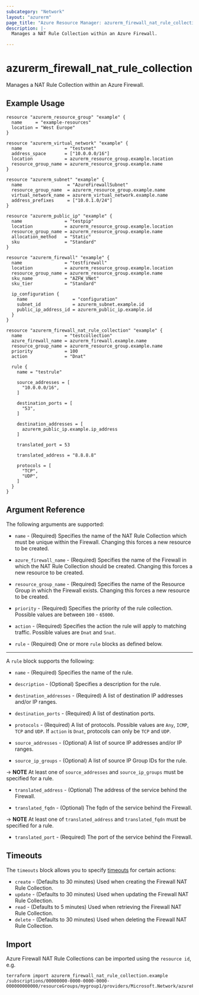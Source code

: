 ```yaml
---
subcategory: "Network"
layout: "azurerm"
page_title: "Azure Resource Manager: azurerm_firewall_nat_rule_collection"
description: |-
  Manages a NAT Rule Collection within an Azure Firewall.

---
```


# azurerm_firewall_nat_rule_collection

Manages a NAT Rule Collection within an Azure Firewall.

## Example Usage

```hcl
resource "azurerm_resource_group" "example" {
  name     = "example-resources"
  location = "West Europe"
}

resource "azurerm_virtual_network" "example" {
  name                = "testvnet"
  address_space       = ["10.0.0.0/16"]
  location            = azurerm_resource_group.example.location
  resource_group_name = azurerm_resource_group.example.name
}

resource "azurerm_subnet" "example" {
  name                 = "AzureFirewallSubnet"
  resource_group_name  = azurerm_resource_group.example.name
  virtual_network_name = azurerm_virtual_network.example.name
  address_prefixes     = ["10.0.1.0/24"]
}

resource "azurerm_public_ip" "example" {
  name                = "testpip"
  location            = azurerm_resource_group.example.location
  resource_group_name = azurerm_resource_group.example.name
  allocation_method   = "Static"
  sku                 = "Standard"
}

resource "azurerm_firewall" "example" {
  name                = "testfirewall"
  location            = azurerm_resource_group.example.location
  resource_group_name = azurerm_resource_group.example.name
  sku_name            = "AZFW_VNet"
  sku_tier            = "Standard"

  ip_configuration {
    name                 = "configuration"
    subnet_id            = azurerm_subnet.example.id
    public_ip_address_id = azurerm_public_ip.example.id
  }
}

resource "azurerm_firewall_nat_rule_collection" "example" {
  name                = "testcollection"
  azure_firewall_name = azurerm_firewall.example.name
  resource_group_name = azurerm_resource_group.example.name
  priority            = 100
  action              = "Dnat"

  rule {
    name = "testrule"

    source_addresses = [
      "10.0.0.0/16",
    ]

    destination_ports = [
      "53",
    ]

    destination_addresses = [
      azurerm_public_ip.example.ip_address
    ]

    translated_port = 53

    translated_address = "8.8.8.8"

    protocols = [
      "TCP",
      "UDP",
    ]
  }
}
```

## Argument Reference

The following arguments are supported:

* `name` - (Required) Specifies the name of the NAT Rule Collection which must be unique within the Firewall. Changing this forces a new resource to be created.

* `azure_firewall_name` - (Required) Specifies the name of the Firewall in which the NAT Rule Collection should be created. Changing this forces a new resource to be created.

* `resource_group_name` - (Required) Specifies the name of the Resource Group in which the Firewall exists. Changing this forces a new resource to be created.

* `priority` - (Required) Specifies the priority of the rule collection. Possible values are between `100` - `65000`.

* `action` - (Required) Specifies the action the rule will apply to matching traffic. Possible values are `Dnat` and `Snat`.

* `rule` - (Required) One or more `rule` blocks as defined below.

---

A `rule` block supports the following:

* `name` - (Required) Specifies the name of the rule.

* `description` - (Optional) Specifies a description for the rule.

* `destination_addresses` - (Required) A list of destination IP addresses and/or IP ranges.

* `destination_ports` - (Required) A list of destination ports.

* `protocols` - (Required) A list of protocols. Possible values are `Any`, `ICMP`, `TCP` and `UDP`. If `action` is `Dnat`, protocols can only be `TCP` and `UDP`.

* `source_addresses` - (Optional) A list of source IP addresses and/or IP ranges.

* `source_ip_groups` - (Optional) A list of source IP Group IDs for the rule.

-> **NOTE** At least one of `source_addresses` and `source_ip_groups` must be specified for a rule.

* `translated_address` - (Optional) The address of the service behind the Firewall.

* `translated_fqdn` - (Optional) The fqdn of the service behind the Firewall.

-> **NOTE** At least one of `translated_address` and `translated_fqdn` must be specified for a rule.

* `translated_port` - (Required) The port of the service behind the Firewall.

## Timeouts

The `timeouts` block allows you to specify [timeouts](https://www.terraform.io/language/resources/syntax#operation-timeouts) for certain actions:

* `create` - (Defaults to 30 minutes) Used when creating the Firewall NAT Rule Collection.
* `update` - (Defaults to 30 minutes) Used when updating the Firewall NAT Rule Collection.
* `read` - (Defaults to 5 minutes) Used when retrieving the Firewall NAT Rule Collection.
* `delete` - (Defaults to 30 minutes) Used when deleting the Firewall NAT Rule Collection.

## Import

Azure Firewall NAT Rule Collections can be imported using the `resource id`, e.g.

```shell
terraform import azurerm_firewall_nat_rule_collection.example /subscriptions/00000000-0000-0000-0000-000000000000/resourceGroups/mygroup1/providers/Microsoft.Network/azureFirewalls/myfirewall/natRuleCollections/mycollection
```
